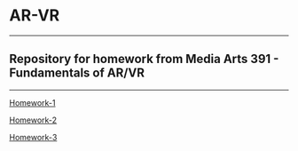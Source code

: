 # AR-VR
---
## Repository for homework from Media Arts 391 - Fundamentals of AR/VR
---
[Homework-1](./Homework-1)

[Homework-2](./Homework-2)

[Homework-3](./Homework-3)
